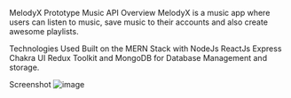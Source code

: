 MelodyX Prototype Music API
Overview
MelodyX is a music app where users can listen to music, save music to their accounts and also create awesome playlists.

Technologies Used
Built on the MERN Stack with NodeJs ReactJs Express Chakra UI Redux Toolkit and MongoDB for Database Management and storage.

Screenshot
![image](https://github.com/RustedIronn/Music-API/assets/140801504/e92593c6-83c0-4e1a-b556-1c2d7e4779a5)
